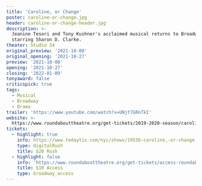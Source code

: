 ```yaml
---
title: 'Caroline, or Change'
poster: caroline-or-change.jpg
header: caroline-or-change-header.jpg
description: >-
  Jeanine Tesori and Tony Kushner's acclaimed musical returns to Broadway
  starring Sharon D. Clarke.
theater: Studio 54
original_preview: '2021-10-08'
original_opening: '2021-10-27'
preview: '2021-10-08'
opening: '2021-10-27'
closing: '2022-01-09'
tonyaward: false
criticspick: true
tags: 
  - Musical
  - Broadway
  - Drama
trailer: 'https://www.youtube.com/watch?v=UNjt7GRnTkI'
website: >-
  https://www.roundabouttheatre.org/get-tickets/2019-2020-season/caroline-or-change/
tickets:
  - highlight: true
    info: https://www.todaytix.com/nyc/shows/19556-caroline,-or-change-on-broadway
    type: digitalRush
    title: $20 Rush
  - highlight: false
    info: 'https://www.roundabouttheatre.org/get-tickets/access-roundabout/'
    title: $10 Access
    type: broadway_access
---
```

